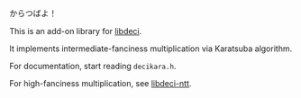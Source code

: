 からつばよ！

This is an add-on library for [libdeci](https://github.com/shdown/libdeci).

It implements intermediate-fanciness multiplication via Karatsuba algorithm.

For documentation, start reading `decikara.h`.

For high-fanciness multiplication, see [libdeci-ntt](https://shdown/libdeci-ntt).
